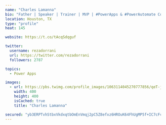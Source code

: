 ```yaml
---
name: "Charles Lamanna"
bio: "Father | Speaker | Trainer | MVP | #PowerApps & #PowerAutomate Community Super User | YouTuber Right-pointing triangle http://youtube.com/c/rezadorrani | Learn - Share - Clockwise rightwards and leftwards open circle arrows"
location: Houston, TX
type: "profile"
heat: 145

website: https://t.co/tAcqSdqguf

twitter:
  username: rezadorrani
  url: https://twitter.com/rezadorrani
  followers: 2787

topics:
  - Power Apps

images:
  - url: https://pbs.twimg.com/profile_images/1063114045270777856/qeT-jpWr_400x400.jpg
    width: 400
    height: 400
    isCached: true
    title: "Charles Lamanna"

secured: "yb3ERPTvhStbxVkdxqtbOmEnVmqj2pC5Z8efxz6HROuK64FhUgMP5f+IC7cFcdNePiazdx3r8iu90b9mloW3k5tEVXzJK5LA+Zqa8WY5gmsKo1Mr4IGQUUFQ1q67E7ya5roYC0myKaFS7lkeR+gcIP9zCulH/MJ+dyHm7UaWH+KaBizdSaLHt2VzbE7SEhLJkCjaJocUwHLYN8WwLTGh+kBcHVSTW9OQJ31G5MGfWwQuhSoFR7NT64cD1hygQQMPk6Krpbx8Hbrk2zjadZMIS+FfO2rund4/YNRN6N2sV0DXQ5Ijl9IecJeT6SZbedmKmd2J3hEtqlit897r5CuEi+baERIxjZl5nxKuqumbnRkE38mB4hWrQrPmLr6JAXlT1qtEpisGhnqGTVeCKopovBQ1dhcHQ5wvKeGKI5/vMLQ=;DTyAwG1fX1eCn5eRZkkMWw=="
---
```


